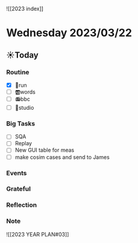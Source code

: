 ![[2023 index]]
# Wednesday 2023/03/22
## ☀Today
### Routine
- [x] 🏃run
- [ ] 🆎words
- [ ] 📻bbc
- [ ] 📘studio
### Big Tasks
* [ ] SQA
* [ ] Replay
* [ ] New GUI table for meas
* [ ] make cosim cases and send to James 
### Events
### Grateful
### Reflection
### Note

![[2023 YEAR PLAN#03]]